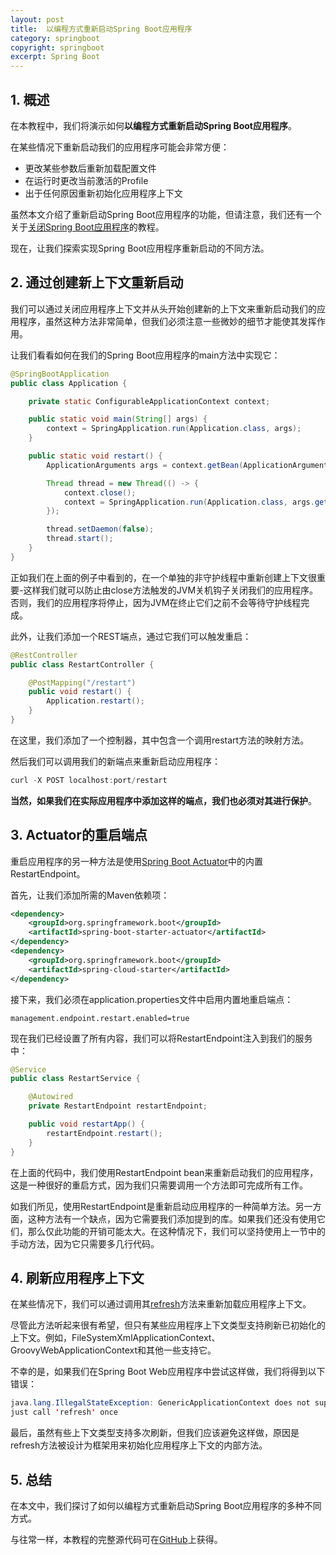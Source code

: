 ```yaml
---
layout: post
title:  以编程方式重新启动Spring Boot应用程序
category: springboot
copyright: springboot
excerpt: Spring Boot
---
```


## 1. 概述

在本教程中，我们将演示如何**以编程方式重新启动Spring Boot应用程序**。

在某些情况下重新启动我们的应用程序可能会非常方便：

-   更改某些参数后重新加载配置文件
-   在运行时更改当前激活的Profile
-   出于任何原因重新初始化应用程序上下文

虽然本文介绍了重新启动Spring Boot应用程序的功能，但请注意，我们还有一个关于[关闭Spring Boot应用程序](关闭SpringBoot应用程序.md)的教程。

现在，让我们探索实现Spring Boot应用程序重新启动的不同方法。

## 2. 通过创建新上下文重新启动

我们可以通过关闭应用程序上下文并从头开始创建新的上下文来重新启动我们的应用程序，虽然这种方法非常简单，但我们必须注意一些微妙的细节才能使其发挥作用。

让我们看看如何在我们的Spring Boot应用程序的main方法中实现它：

```java
@SpringBootApplication
public class Application {

	private static ConfigurableApplicationContext context;

	public static void main(String[] args) {
		context = SpringApplication.run(Application.class, args);
	}

	public static void restart() {
		ApplicationArguments args = context.getBean(ApplicationArguments.class);

		Thread thread = new Thread(() -> {
			context.close();
			context = SpringApplication.run(Application.class, args.getSourceArgs());
		});

		thread.setDaemon(false);
		thread.start();
	}
}
```

正如我们在上面的例子中看到的，在一个单独的非守护线程中重新创建上下文很重要-这样我们就可以防止由close方法触发的JVM关机钩子关闭我们的应用程序。否则，我们的应用程序将停止，因为JVM在终止它们之前不会等待守护线程完成。

此外，让我们添加一个REST端点，通过它我们可以触发重启：

```java
@RestController
public class RestartController {

	@PostMapping("/restart")
	public void restart() {
		Application.restart();
	}
}
```

在这里，我们添加了一个控制器，其中包含一个调用restart方法的映射方法。

然后我们可以调用我们的新端点来重新启动应用程序：

```java
curl -X POST localhost:port/restart
```

**当然，如果我们在实际应用程序中添加这样的端点，我们也必须对其进行保护**。

## 3. Actuator的重启端点

重启应用程序的另一种方法是使用[Spring Boot Actuator]()中的内置RestartEndpoint。

首先，让我们添加所需的Maven依赖项：

```xml
<dependency>
    <groupId>org.springframework.boot</groupId>
    <artifactId>spring-boot-starter-actuator</artifactId>
</dependency>
<dependency>
    <groupId>org.springframework.boot</groupId>
    <artifactId>spring-cloud-starter</artifactId>
</dependency>
```

接下来，我们必须在application.properties文件中启用内置地重启端点：

```properties
management.endpoint.restart.enabled=true
```

现在我们已经设置了所有内容，我们可以将RestartEndpoint注入到我们的服务中：

```java
@Service
public class RestartService {

	@Autowired
	private RestartEndpoint restartEndpoint;

	public void restartApp() {
		restartEndpoint.restart();
	}
}
```

在上面的代码中，我们使用RestartEndpoint bean来重新启动我们的应用程序，这是一种很好的重启方式，因为我们只需要调用一个方法即可完成所有工作。

如我们所见，使用RestartEndpoint是重新启动应用程序的一种简单方法。另一方面，这种方法有一个缺点，因为它需要我们添加提到的库。如果我们还没有使用它们，那么仅此功能的开销可能太大。在这种情况下，我们可以坚持使用上一节中的手动方法，因为它只需要多几行代码。

## 4. 刷新应用程序上下文

在某些情况下，我们可以通过调用其[refresh](https://docs.spring.io/spring-framework/docs/current/javadoc-api/org/springframework/context/ConfigurableApplicationContext.html#refresh--)方法来重新加载应用程序上下文。

尽管此方法听起来很有希望，但只有某些应用程序上下文类型支持刷新已初始化的上下文。例如，FileSystemXmlApplicationContext、GroovyWebApplicationContext和其他一些支持它。

不幸的是，如果我们在Spring Boot Web应用程序中尝试这样做，我们将得到以下错误：

```java
java.lang.IllegalStateException: GenericApplicationContext does not support multiple refresh attempts:
just call 'refresh' once
```

最后，虽然有些上下文类型支持多次刷新，但我们应该避免这样做，原因是refresh方法被设计为框架用来初始化应用程序上下文的内部方法。

## 5. 总结

在本文中，我们探讨了如何以编程方式重新启动Spring Boot应用程序的多种不同方式。

与往常一样，本教程的完整源代码可在[GitHub](https://github.com/tuyucheng7/taketoday-tutorial4j/tree/master/spring-boot-modules/spring-boot-runtime-1)上获得。